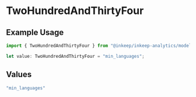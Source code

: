 # TwoHundredAndThirtyFour

## Example Usage

```typescript
import { TwoHundredAndThirtyFour } from "@inkeep/inkeep-analytics/models/operations";

let value: TwoHundredAndThirtyFour = "min_languages";
```

## Values

```typescript
"min_languages"
```